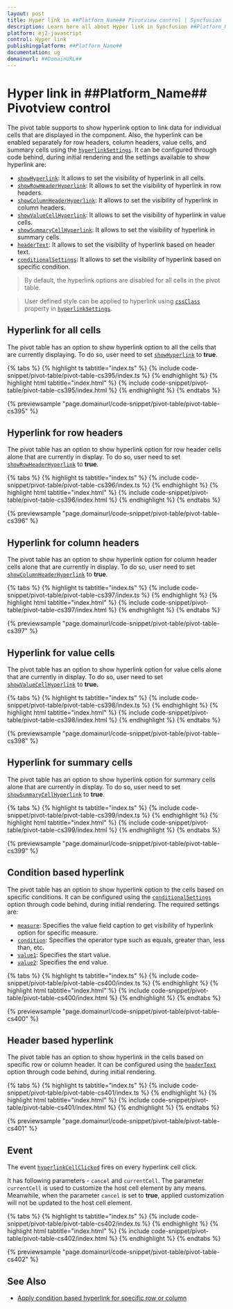 ```yaml
---
layout: post
title: Hyper link in ##Platform_Name## Pivotview control | Syncfusion
description: Learn here all about Hyper link in Syncfusion ##Platform_Name## Pivotview control of Syncfusion Essential JS 2 and more.
platform: ej2-javascript
control: Hyper link 
publishingplatform: ##Platform_Name##
documentation: ug
domainurl: ##DomainURL##
---
```


# Hyper link in ##Platform_Name## Pivotview control

The pivot table supports to show hyperlink option to link data for individual cells that are displayed in the component. Also, the hyperlink can be enabled separately for row headers, column headers, value cells, and summary cells using the [`hyperlinkSettings`](https://ej2.syncfusion.com/documentation/api/pivotview/hyperlinkSettings/). It can be configured through code behind, during initial rendering and the settings available to show hyperlink are:

* [`showHyperlink`](https://ej2.syncfusion.com/documentation/api/pivotview/hyperlinkSettings/#showhyperlink): It allows to set the visibility of hyperlink in all cells.
* [`showRowHeaderHyperlink`](https://ej2.syncfusion.com/documentation/api/pivotview/hyperlinkSettings/#showrowheaderhyperlink): It allows to set the visibility of hyperlink in row headers.
* [`showColumnHeaderHyperlink`](https://ej2.syncfusion.com/documentation/api/pivotview/hyperlinkSettings/#showcolumnheaderhyperlink): It allows to set the visibility of hyperlink in column headers.
* [`showValueCellHyperlink`](https://ej2.syncfusion.com/documentation/api/pivotview/hyperlinkSettings/#showvaluecellhyperlink): It allows to set the visibility of hyperlink in value cells.
* [`showSummaryCellHyperlink`](https://ej2.syncfusion.com/documentation/api/pivotview/hyperlinkSettings/#showsummarycellhyperlink): It allows to set the visibility of hyperlink in summary cells.
* [`headerText`](https://ej2.syncfusion.com/documentation/api/pivotview/hyperlinkSettings/#headertext): It allows to set the visibility of hyperlink based on header text.
* [`conditionalSettings`](https://ej2.syncfusion.com/documentation/api/pivotview/hyperlinkSettings/#conditionalsettings): It allows to set the visibility of hyperlink based on specific condition.

<!-- markdownlint-disable MD028 -->
> By default, the hyperlink options are disabled for all cells in the pivot table.

> User defined style can be applied to hyperlink using [`cssClass`](https://ej2.syncfusion.com/documentation/api/pivotview/hyperlinkSettings/#cssclass) property in [`hyperlinkSettings`](https://ej2.syncfusion.com/documentation/api/pivotview/hyperlinkSettings/).

## Hyperlink for all cells

The pivot table has an option to show hyperlink option to all the cells that are currently displaying. To do so, user need to set [`showHyperlink`](https://ej2.syncfusion.com/documentation/api/pivotview/hyperlinkSettings/#showhyperlink) to **true**.

{% tabs %}
{% highlight ts tabtitle="index.ts" %}
{% include code-snippet/pivot-table/pivot-table-cs395/index.ts %}
{% endhighlight %}
{% highlight html tabtitle="index.html" %}
{% include code-snippet/pivot-table/pivot-table-cs395/index.html %}
{% endhighlight %}
{% endtabs %}
          
{% previewsample "page.domainurl/code-snippet/pivot-table/pivot-table-cs395" %}

## Hyperlink for row headers

The pivot table has an option to show hyperlink option for row header cells alone that are currently in display. To do so, user need to set [`showRowHeaderHyperlink`](https://ej2.syncfusion.com/documentation/api/pivotview/hyperlinkSettings/#showrowheaderhyperlink) to **true**.

{% tabs %}
{% highlight ts tabtitle="index.ts" %}
{% include code-snippet/pivot-table/pivot-table-cs396/index.ts %}
{% endhighlight %}
{% highlight html tabtitle="index.html" %}
{% include code-snippet/pivot-table/pivot-table-cs396/index.html %}
{% endhighlight %}
{% endtabs %}
          
{% previewsample "page.domainurl/code-snippet/pivot-table/pivot-table-cs396" %}

## Hyperlink for column headers

The pivot table has an option to show hyperlink option for column header cells alone that are currently in display. To do so, user need to set [`showColumnHeaderHyperlink`](https://ej2.syncfusion.com/documentation/api/pivotview/hyperlinkSettings/#showcolumnheaderhyperlink) to **true**.

{% tabs %}
{% highlight ts tabtitle="index.ts" %}
{% include code-snippet/pivot-table/pivot-table-cs397/index.ts %}
{% endhighlight %}
{% highlight html tabtitle="index.html" %}
{% include code-snippet/pivot-table/pivot-table-cs397/index.html %}
{% endhighlight %}
{% endtabs %}
          
{% previewsample "page.domainurl/code-snippet/pivot-table/pivot-table-cs397" %}

## Hyperlink for value cells

The pivot table has an option to show hyperlink option for value cells alone that are currently in display. To do so, user need to set [`showValueCellHyperlink`](https://ej2.syncfusion.com/documentation/api/pivotview/hyperlinkSettings/#showvaluecellhyperlink) to **true**.

{% tabs %}
{% highlight ts tabtitle="index.ts" %}
{% include code-snippet/pivot-table/pivot-table-cs398/index.ts %}
{% endhighlight %}
{% highlight html tabtitle="index.html" %}
{% include code-snippet/pivot-table/pivot-table-cs398/index.html %}
{% endhighlight %}
{% endtabs %}
          
{% previewsample "page.domainurl/code-snippet/pivot-table/pivot-table-cs398" %}

## Hyperlink for summary cells

The pivot table has an option to show hyperlink option for summary cells alone that are currently in display. To do so, user need to set [`showSummaryCellHyperlink`](https://ej2.syncfusion.com/documentation/api/pivotview/hyperlinkSettings/#showsummarycellhyperlink) to **true**.

{% tabs %}
{% highlight ts tabtitle="index.ts" %}
{% include code-snippet/pivot-table/pivot-table-cs399/index.ts %}
{% endhighlight %}
{% highlight html tabtitle="index.html" %}
{% include code-snippet/pivot-table/pivot-table-cs399/index.html %}
{% endhighlight %}
{% endtabs %}
          
{% previewsample "page.domainurl/code-snippet/pivot-table/pivot-table-cs399" %}

## Condition based hyperlink

The pivot table has an option to show hyperlink option to the cells based on specific conditions. It can be configured using the [`conditionalSettings`](https://ej2.syncfusion.com/documentation/api/pivotview/hyperlinkSettings/#conditionalsettings) option through code behind, during initial rendering. The required settings are:

* [`measure`](https://ej2.syncfusion.com/documentation/api/pivotview/conditionalSettings/#measure): Specifies the value field caption to get visibility of hyperlink option for specific measure.
* [`condition`](https://ej2.syncfusion.com/documentation/api/pivotview/conditionalSettings/#conditions): Specifies the operator type such as equals, greater than, less than, etc.
* [`value1`](https://ej2.syncfusion.com/documentation/api/pivotview/conditionalSettings/#value1): Specifies the start value.
* [`value2`](https://ej2.syncfusion.com/documentation/api/pivotview/conditionalSettings/#value2): Specifies the end value.

{% tabs %}
{% highlight ts tabtitle="index.ts" %}
{% include code-snippet/pivot-table/pivot-table-cs400/index.ts %}
{% endhighlight %}
{% highlight html tabtitle="index.html" %}
{% include code-snippet/pivot-table/pivot-table-cs400/index.html %}
{% endhighlight %}
{% endtabs %}
          
{% previewsample "page.domainurl/code-snippet/pivot-table/pivot-table-cs400" %}

## Header based hyperlink

The pivot table has an option to show hyperlink in the cells based on specific row or column header. It can be configured using the [`headerText`](https://ej2.syncfusion.com/documentation/api/pivotview/hyperlinkSettings/#headertext) option through code behind, during initial rendering.

{% tabs %}
{% highlight ts tabtitle="index.ts" %}
{% include code-snippet/pivot-table/pivot-table-cs401/index.ts %}
{% endhighlight %}
{% highlight html tabtitle="index.html" %}
{% include code-snippet/pivot-table/pivot-table-cs401/index.html %}
{% endhighlight %}
{% endtabs %}
          
{% previewsample "page.domainurl/code-snippet/pivot-table/pivot-table-cs401" %}

## Event

The event [`hyperlinkCellClicked`](https://ej2.syncfusion.com/documentation/api/pivotview/#hyperlinkcellclick) fires on every hyperlink cell click.

It has following parameters - `cancel` and `currentCell`. The parameter `currentCell` is used to customize the host cell element by any means. Meanwhile, when the parameter `cancel` is set to **true**, applied customization will not be updated to the host cell element.

{% tabs %}
{% highlight ts tabtitle="index.ts" %}
{% include code-snippet/pivot-table/pivot-table-cs402/index.ts %}
{% endhighlight %}
{% highlight html tabtitle="index.html" %}
{% include code-snippet/pivot-table/pivot-table-cs402/index.html %}
{% endhighlight %}
{% endtabs %}
          
{% previewsample "page.domainurl/code-snippet/pivot-table/pivot-table-cs402" %}

## See Also

* [Apply condition based hyperlink for specific row or column](./how-to/apply-condition-based-hyper-link-for-specific-row-or-column)